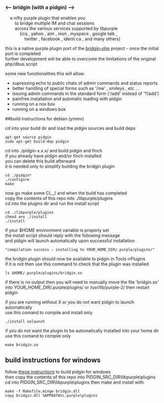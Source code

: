 ### <-- bridgin (with a pidgin) -->

&nbsp;&nbsp;&nbsp;&nbsp;a nifty purple plugin that enables you  
&nbsp;&nbsp;&nbsp;&nbsp;&nbsp;&nbsp;&nbsp;&nbsp;to bridge multiple IM and chat sessions  
&nbsp;&nbsp;&nbsp;&nbsp;&nbsp;&nbsp;&nbsp;&nbsp;across the various services supported by libpurple  
&nbsp;&nbsp;&nbsp;&nbsp;&nbsp;&nbsp;&nbsp;&nbsp;&nbsp;&nbsp;&nbsp;&nbsp;(icq , yahoo , aim , msn , myspace , google talk ,  
&nbsp;&nbsp;&nbsp;&nbsp;&nbsp;&nbsp;&nbsp;&nbsp;&nbsp;&nbsp;&nbsp;&nbsp;&nbsp;&nbsp;&nbsp;&nbsp;twitter , facebook , identi.ca , and many others)  
  
this is a native purple plugin port of the [bridgin-php](https://github.com/bill-auger/bridgin-php) project - once the initial port is completed  
further development will be able to overcome the limitations of the original php/dbus script  
  
some new functionalities this will allow:  
* supressing echo to public chats of admin commands and status reports
* better handling of special forms such as '/me' , smileys , etc ...
* issuing admin commands in the standard form ('/add' instead of '?/add')
* painfree installation and automatic loading with pidgin
* running on a nox box
* running on a windows box


##build instructions for debian (ymmv)

cd into your build dir and load the pidgin sources and build deps

    apt-get source pidgin
    sudo apt-get build-dep pidgin

cd into ./pidgin-x.x.x/ and build pidgin and finch  
if you already have pidgin and/or finch installed  
you can delete this build afterward  
it is needed only to simplify building the bridgin plugin

    cd ./pidgin*
    ./configure
    make

now go make some C(__) and when the build has completed  
copy the contents of this repo into ./libpurple/plugins  
cd into the plugins dir and run the install script

    cd ./libpurple/plugins
    chmod a+x ./install
    ./install

if your $HOME environment variable is properly set  
the install script should reply with the following message  
and pidgin will launch automatically upon successful installation

    "compilation success - installing to YOUR_HOME_DIR/.purple/plugins/"

the bridgin plugin should now be available to pidgin in Tools->Plugins  
if it is not then use this command to check that the plugin was installed

    ls $HOME/.purple/plugins/bridgin.so

if there is no output then you will need to manually move the file 'bridgin.so'  
into YOUR_HOME_DIR/.purple/plugins/ or /usr/lib/purple-2/ then restart pidgin  
  
if you are running without X or you do not want pidgin to launch automatically  
use this comand to compile and install only

    ./install nolaunch

if you do not want the plugin to be automatically installed into your home dir  
use this comand to compile only

    make bridgin.so
  
  
## build instructions for windows
follow [these instructions](https://test.developer.pidgin.im/wiki/BuildingWinPidgin) to build pidgin for windows  
then copy the contents of this repo into PIDGIN_SRC_DIR\libpurple\plugins  
cd into PIDGIN_SRC_DIR\libpurple\plugins then make and install with:

    make -f Makefile.mingw bridgin.dll
    copy bridgin.dll %APPDATA%\.purple\plugins
